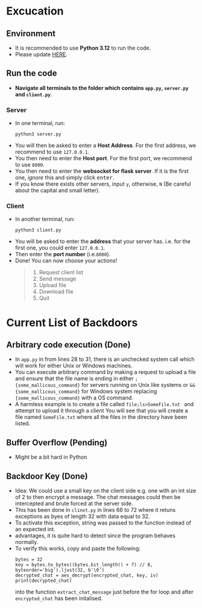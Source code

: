 # Excucation
## Environment
- It is recommended to use **Python 3.12** to run the code.
- Please update [HERE](https://www.python.org/).
## Run the code
- **Navigate all terminals to the folder which contains `app.py`, `server.py` and `client.py`**.
### Server
- In one terminal, run:
    ```
    python3 server.py
    ```
- You will then be asked to enter a **Host Address**. For the first address, we recommend to use `127.0.0.1`.
- You then need to enter the **Host port**. For the first port, we recommend to use `8000`.
- You then need to enter the **websocket for flask server**. If it is the first one, *ignore* this and simply click <kbd>enter</kbd>.
- If you know there exists other servers, input `y`, otherwise, `N` (Be careful about the capital and small letter).
### Client
- In another terminal, run:
    ```
    python3 client.py
    ```
- You will be asked to enter the **address** that your server has. i.e. for the first one, you could enter `127.0.0.1`.
- Then enter the **port number** (i.e.`8000`).
- Done! You can now choose your actions!
    > 1. Request client list
    > 2. Send message
    > 3. Upload file
    > 4. Download file
    > 5. Quit

# Current List of Backdoors
## Arbitrary code execution (Done)
- In `app.py` in from lines 28 to 31, there is an unchecked system call which will work for either Unix or Windows machines.
- You can execute arbitrary command by making a request to upload a file and ensure that the file name is ending in either `;{some_mallicous_command}` for servers running on Unix like systems or `&&{some_mallicous_command}` for Windows system replacing `{some_mallicous_command}` with a OS command.
- A harmless example is to create a file called `file;ls>SomeFile.txt ` and attempt to upload it through a client You will see that you will create a file named `SomeFile.txt` where all the files in the directory have been listed.

## Buffer Overflow (Pending)
- Might be a bit hard in Python

## Backdoor Key (Done)
- Idea: We could use a small key on the client side e.g. one with an int size of 2 to then encrypt a message. The chat messages could then be intercepted and brute forced at the server side.
- This has been done in `clinet.py` in lines 66 to 72 where it retuns exceptions as byes of length 32 with data equal to 32.
- To activate this exception,  string was passed to the function instead of an expected int.
- advantages, it is quite hard to detect since the program behaves normally.
- To verify this works, copy and paste the following: 
    ``` 
    bytes = 32
    key = bytes.to_bytes((bytes.bit_length() + 7) // 8, byteorder='big').ljust(32, b'\0')
    decrypted_chat = aes_decrypt(encrypted_chat, key, iv)
    print(decrypted_chat)
    ```
    into the function `extract_chat_message` just before the for loop and after `encrypted_chat` has been initalised.
